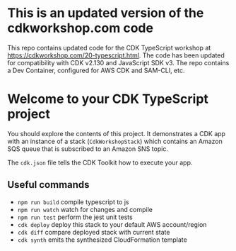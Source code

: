 # This is an updated version of the cdkworkshop.com code
This repo contains updated code for the CDK TypeScript workshop at https://cdkworkshop.com/20-typescript.html. The code has been updated for compatibility with CDK v2.130 and JavaScript SDK v3. The repo contains a Dev Container, configured for AWS CDK and SAM-CLI, etc. 

# Welcome to your CDK TypeScript project

You should explore the contents of this project. It demonstrates a CDK app with an instance of a stack (`CdkWorkshopStack`)
which contains an Amazon SQS queue that is subscribed to an Amazon SNS topic.

The `cdk.json` file tells the CDK Toolkit how to execute your app.

## Useful commands

* `npm run build`   compile typescript to js
* `npm run watch`   watch for changes and compile
* `npm run test`    perform the jest unit tests
* `cdk deploy`      deploy this stack to your default AWS account/region
* `cdk diff`        compare deployed stack with current state
* `cdk synth`       emits the synthesized CloudFormation template
